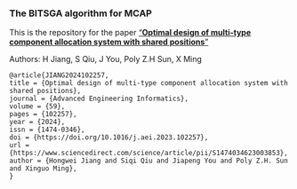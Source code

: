 ### The BITSGA algorithm for MCAP

This is the repository for the paper [“**Optimal design of multi-type component allocation system with shared positions**”](https://www.sciencedirect.com/science/article/abs/pii/S1474034623003853)

Authors: H Jiang, S Qiu, J You, Poly Z.H Sun, X Ming

```
@article{JIANG2024102257,
title = {Optimal design of multi-type component allocation system with shared positions},
journal = {Advanced Engineering Informatics},
volume = {59},
pages = {102257},
year = {2024},
issn = {1474-0346},
doi = {https://doi.org/10.1016/j.aei.2023.102257},
url = {https://www.sciencedirect.com/science/article/pii/S1474034623003853},
author = {Hongwei Jiang and Siqi Qiu and Jiapeng You and Poly Z.H. Sun and Xinguo Ming},
}
```

